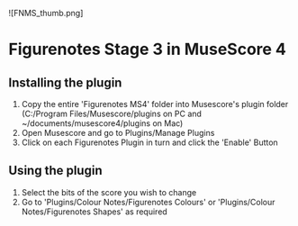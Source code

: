 ![FNMS_thumb.png]

# Figurenotes Stage 3 in MuseScore 4

## Installing the plugin

1. Copy the entire 'Figurenotes MS4' folder into Musescore's plugin folder
   (C:/Program Files/Musescore/plugins on PC and ~/documents/musescore4/plugins on Mac)
2. Open Musescore and go to Plugins/Manage Plugins
3. Click on each Figurenotes Plugin in turn and click the 'Enable' Button

## Using the plugin

1. Select the bits of the score you wish to change
2. Go to 'Plugins/Colour Notes/Figurenotes Colours' or 'Plugins/Colour Notes/Figurenotes Shapes' as required
